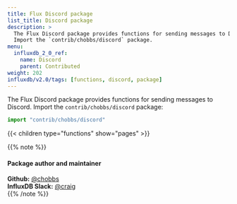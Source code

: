 ```yaml
---
title: Flux Discord package
list_title: Discord package
description: >
  The Flux Discord package provides functions for sending messages to Discord.
  Import the `contrib/chobbs/discord` package.
menu:
  influxdb_2_0_ref:
    name: Discord
    parent: Contributed
weight: 202
influxdb/v2.0/tags: [functions, discord, package]
---
```


The Flux Discord package provides functions for sending messages to Discord.
Import the `contrib/chobbs/discord` package:

```js
import "contrib/chobbs/discord"
```

{{< children type="functions" show="pages" >}}

{{% note %}}
#### Package author and maintainer
**Github:** [@chobbs](https://github.com/chobbs)  
**InfluxDB Slack:** [@craig](https://influxdata.com/slack)  
{{% /note %}}
